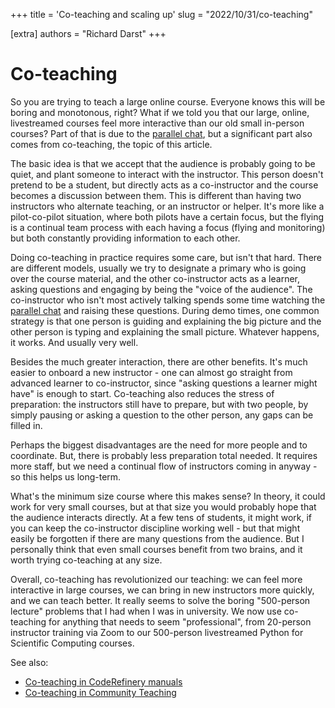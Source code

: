 +++
title = 'Co-teaching and scaling up'
slug = "2022/10/31/co-teaching"

[extra]
authors = "Richard Darst"
+++

# Co-teaching

So you are trying to teach a large online course.  Everyone knows this
will be boring and monotonous, right?  What if we told you that our
large, online, livestreamed courses feel more interactive than our old
small in-person courses?  Part of that is due to the
[parallel chat](/blog/2022/10/24/parallel-chat/),
but a significant part also comes from co-teaching, the topic
of this article.

The basic idea is that we accept that the audience is probably going
to be quiet, and plant someone to interact with the instructor.  This
person doesn't pretend to be a student, but directly acts as a
co-instructor and the course becomes a discussion between them.  This
is different than having two instructors who alternate teaching, or an
instructor or helper.  It's more like a pilot-co-pilot situation,
where both pilots have a certain focus, but the flying is a continual
team process with each having a focus (flying and monitoring) but both
constantly providing information to each other.

Doing co-teaching in practice requires some care, but isn't that hard.
There are different models, usually we try to designate a primary who
is going over the course material, and the other co-instructor acts as
a learner, asking questions and engaging by being the "voice of the
audience".  The co-instructor who isn't most actively talking spends
some time watching the [parallel chat](/blog/2022/10/24/parallel-chat/) and raising these questions.  During
demo times, one common strategy is that one person is guiding and
explaining the big picture and the other person is typing and
explaining the small picture.  Whatever happens, it works.  And
usually very well.

Besides the much greater interaction, there are other benefits.  It's
much easier to onboard a new instructor - one can almost go straight
from advanced learner to co-instructor, since "asking questions a
learner might have" is enough to start.  Co-teaching also reduces the
stress of preparation: the instructors still have to prepare, but
with two people, by simply pausing or asking a question to the other
person, any gaps can be filled in.

Perhaps the biggest disadvantages are the need for more people and to
coordinate.  But, there is probably less preparation total needed.  It
requires more staff, but we need a continual flow of instructors
coming in anyway - so this helps us long-term.

What's the minimum size course where this makes sense?  In theory, it
could work for very small courses, but at that size you would probably
hope that the audience interacts directly.  At a few tens of students,
it might work, if you can keep the co-instructor discipline working
well - but that might easily be forgotten if there are many questions
from the audience.  But I personally think that even small courses
benefit from two brains, and it worth trying co-teaching at any size.

Overall, co-teaching has revolutionized our teaching: we can feel more
interactive in large courses, we can bring in new instructors more
quickly, and we can teach better.  It really seems to solve the boring
"500-person lecture" problems that I had when I was in university.  We
now use co-teaching for anything that needs to seem "professional",
from 20-person instructor training via Zoom to our 500-person
livestreamed Python for Scientific Computing courses.

See also:
* [Co-teaching in CodeRefinery
  manuals](https://coderefinery.github.io/manuals/team-teaching/)
* [Co-teaching in Community
  Teaching](https://coderefinery.github.io/community-teaching/team-teaching/)
